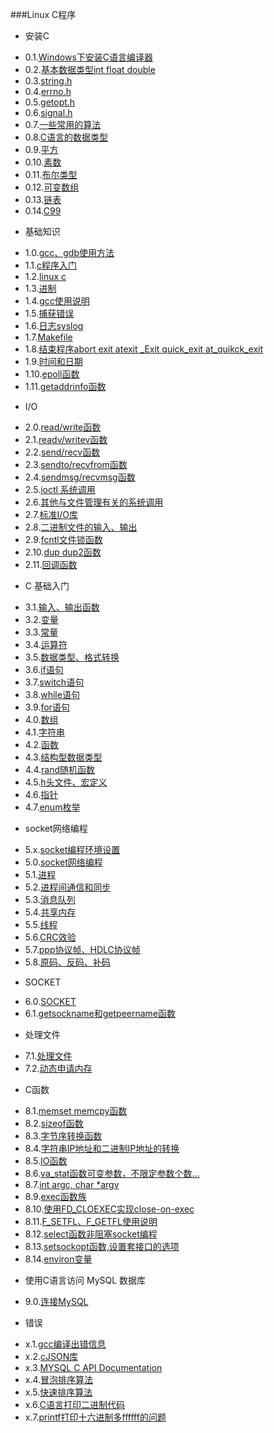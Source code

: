 ###Linux C程序
* 安装C
 - 0.1.[Windows下安装C语言编译器](0.1.md)
 - 0.2.[基本数据类型int float double](0.2.md)
 - 0.3.[string.h](0.3.md)
 - 0.4.[errno.h](0.4.md)
 - 0.5.[getopt.h](0.5.md)
 - 0.6.[signal.h](0.6.md)
 - 0.7.[一些常用的算法](0.7.md)
 - 0.8.[C语言的数据类型](0.8.md)
 - 0.9.[平方](0.9.md)
 - 0.10.[素数](0.10.md)
 - 0.11.[布尔类型](0.11.md)
 - 0.12.[可变数组](0.12.md)
 - 0.13.[链表](0.13.md)
 - 0.14.[C99](0.14.md)
* 基础知识
 - 1.0.[gcc、gdb使用方法](1.0.md)
 - 1.1.[c程序入门](1.1.md)
 - 1.2.[linux c](1.2.md)
 - 1.3.[进制](1.3.md)
 - 1.4.[gcc使用说明](1.4.md)
 - 1.5.[捕获错误](1.5.md)
 - 1.6.[日志syslog](1.6.md)
 - 1.7.[Makefile](1.7.md)
 - 1.8.[结束程序abort exit atexit _Exit quick_exit at_quikck_exit](1.8.md)
 - 1.9.[时间和日期](1.9.md)
 - 1.10.[epoll函数](1.10.md)
 - 1.11.[getaddrinfo函数](1.11.md)
* I/O
 - 2.0.[read/write函数](2.0.md)
 - 2.1.[readv/writev函数](2.1.md)
 - 2.2.[send/recv函数](2.2.md)
 - 2.3.[sendto/recvfrom函数](2.3.md)
 - 2.4.[sendmsg/recvmsg函数](2.4.md)
 - 2.5.[ioctl 系统调用](2.5.md)
 - 2.6.[其他与文件管理有关的系统调用](2.6.md)
 - 2.7.[标准I/O库](2.7.md)
 - 2.8.[二进制文件的输入、输出](2.8.md)
 - 2.9.[fcntl文件锁函数](2.9.md)
 - 2.10.[dup dup2函数](2.10.md)
 - 2.11.[回调函数](2.11.md)
* C 基础入门
 - 3.1.[输入、输出函数](3.1.md)
 - 3.2.[变量](3.2.md)
 - 3.3.[常量](3.3.md)
 - 3.4.[运算符](3.4.md)
 - 3.5.[数据类型、格式转换](3.5.md)
 - 3.6.[if语句](3.6.md)
 - 3.7.[switch语句](3.7.md)
 - 3.8.[while语句](3.8.md)
 - 3.9.[for语句](3.9.md)
 - 4.0.[数组](4.0.md)
 - 4.1.[字符串](4.1.md)
 - 4.2.[函数](4.2.md)
 - 4.3.[结构型数据类型](4.3.md)
 - 4.4.[rand随机函数](4.4.md)
 - 4.5.[h头文件、宏定义](4.5.md)
 - 4.6.[指针](4.6.md)
 - 4.7.[enum枚举](4.7.md)
* socket网络编程
 - 5.x.[socket编程环境设置](5.x.md)
 - 5.0.[socket网络编程](5.0.md)
 - 5.1.[进程](5.1.md)
 - 5.2.[进程间通信和同步](5.2.md)
 - 5.3.[消息队列](5.3.md)
 - 5.4.[共享内存](5.4.md)
 - 5.5.[线程](5.5.md)
 - 5.6.[CRC效验](5.6.md)
 - 5.7.[ppp协议帧、HDLC协议帧](5.7.md)
 - 5.8.[原码、反码、补码](5.8.md)
* SOCKET
 - 6.0.[SOCKET](6.0.md)
 - 6.1.[getsockname和getpeername函数](6.1.md)
* 处理文件
 - 7.1.[处理文件](7.1.md)
 - 7.2.[动态申请内存](7.2.md)
* C函数
 - 8.1.[memset memcpy函数](8.1.md)
 - 8.2.[sizeof函数](8.2.md)
 - 8.3.[字节序转换函数](8.3.md)
 - 8.4.[字符串IP地址和二进制IP地址的转换](8.4.md)
 - 8.5.[IO函数](8.5.md)
 - 8.6.[va_stat函数可变参数，不限定参数个数...](8.6.md)
 - 8.7.[int argc, char *argv](8.7.md)
 - 8.9.[exec函数族](8.9.md)
 - 8.10.[使用FD_CLOEXEC实现close-on-exec](8.10.md)
 - 8.11.[F_SETFL、F_GETFL使用说明](8.11.md)
 - 8.12.[select函数非阻塞socket编程](8.12.md)
 - 8.13.[setsockopt函数,设置套接口的选项](8.13.md)
 - 8.14.[environ变量](8.14.md)
* 使用C语言访问 MySQL 数据库
 - 9.0.[连接MySQL](9.0.md)
* 错误
 - x.1.[gcc编译出错信息](x.1.md)
 - x.2.[cJSON库](x.2.md)
 - x.3.[MYSQL C API Documentation](x.3.md)
 - x.4.[冒泡排序算法](x.4.md)
 - x.5.[快速排序算法](x.5.md)
 - x.6.[C语言打印二进制代码](x.6.md)
 - x.7.[printf打印十六进制多ffffff的问题](x.7.md)
